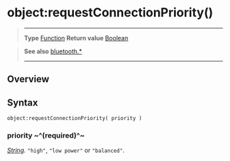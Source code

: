 # object:requestConnectionPriority()

> --------------------- ------------------------------------------------------------------------------------------
> __Type__              [Function](https://docs.coronalabs.com/api/type/Function.html)
> __Return value__      [Boolean](https://docs.coronalabs.com/api/type/Boolean.html)


> __See also__          [bluetooth.*](/plugin/bluetooth/)
> --------------------- ------------------------------------------------------------------------------------------

## Overview

## Syntax

	object:requestConnectionPriority( priority )

### priority ~^(required)^~
_[String](https://docs.coronalabs.com/api/type/String.html)._ `"high"`, `"low power"` or `"balanced"`.